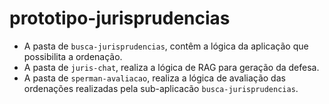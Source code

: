 # prototipo-jurisprudencias

- A pasta de `busca-jurisprudencias`, contêm a lógica da aplicação que possibilita a ordenação.
- A pasta de `juris-chat`, realiza a lógica de RAG para geração da defesa.
- A pasta de `sperman-avaliacao`, realiza a lógica de avaliação das ordenações realizadas pela sub-aplicacão `busca-jurisprudencias`.